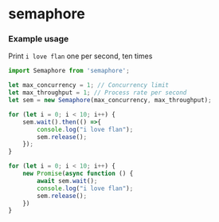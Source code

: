 # semaphore

### Example usage

Print `i love flan` one per second, ten times

```ts
import Semaphore from 'semaphore';

let max_concurrency = 1; // Concurrency limit
let max_throughput = 1; // Process rate per second
let sem = new Semaphore(max_concurrency, max_throughput);

for (let i = 0; i < 10; i++) {
    sem.wait().then(() =>{
        console.log("i love flan");
        sem.release();
    });
}

for (let i = 0; i < 10; i++) {
    new Promise(async function () {
        await sem.wait();
        console.log("i love flan");
        sem.release();
    })    
}
```